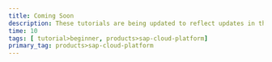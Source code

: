 ```yaml
---
title: Coming Soon
description: These tutorials are being updated to reflect updates in the software. Stay tuned.
time: 10
tags: [ tutorial>beginner, products>sap-cloud-platform]
primary_tag: products>sap-cloud-platform
---
```

 
